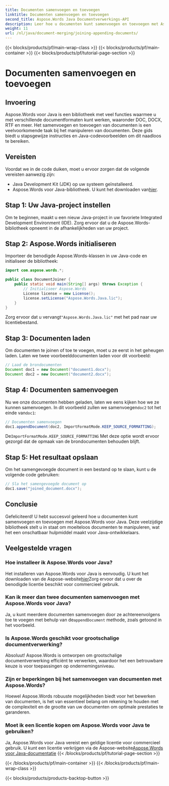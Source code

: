 ```yaml
---
title: Documenten samenvoegen en toevoegen
linktitle: Documenten samenvoegen en toevoegen
second_title: Aspose.Words Java Documentverwerkings-API
description: Leer hoe u documenten kunt samenvoegen en toevoegen met Aspose.Words voor Java. Stapsgewijze handleiding met codevoorbeelden voor efficiënte documentmanipulatie.
weight: 11
url: /nl/java/document-merging/joining-appending-documents/
---
```


{{< blocks/products/pf/main-wrap-class >}}
{{< blocks/products/pf/main-container >}}
{{< blocks/products/pf/tutorial-page-section >}}

# Documenten samenvoegen en toevoegen


## Invoering

Aspose.Words voor Java is een bibliotheek met veel functies waarmee u met verschillende documentformaten kunt werken, waaronder DOC, DOCX, RTF en meer. Het samenvoegen en toevoegen van documenten is een veelvoorkomende taak bij het manipuleren van documenten. Deze gids biedt u stapsgewijze instructies en Java-codevoorbeelden om dit naadloos te bereiken.

## Vereisten

Voordat we in de code duiken, moet u ervoor zorgen dat de volgende vereisten aanwezig zijn:

- Java Development Kit (JDK) op uw systeem geïnstalleerd.
-  Aspose.Words voor Java-bibliotheek. U kunt het downloaden van[hier](https://releases.aspose.com/words/java/).

## Stap 1: Uw Java-project instellen

Om te beginnen, maakt u een nieuw Java-project in uw favoriete Integrated Development Environment (IDE). Zorg ervoor dat u de Aspose.Words-bibliotheek opneemt in de afhankelijkheden van uw project.

## Stap 2: Aspose.Words initialiseren

Importeer de benodigde Aspose.Words-klassen in uw Java-code en initialiseer de bibliotheek:

```java
import com.aspose.words.*;

public class DocumentJoiner {
    public static void main(String[] args) throws Exception {
        // Initialiseer Aspose.Words
        License license = new License();
        license.setLicense("Aspose.Words.Java.lic");
    }
}
```

 Zorg ervoor dat u vervangt`"Aspose.Words.Java.lic"` met het pad naar uw licentiebestand.

## Stap 3: Documenten laden

Om documenten te joinen of toe te voegen, moet u ze eerst in het geheugen laden. Laten we twee voorbeelddocumenten laden voor dit voorbeeld:

```java
// Laad de brondocumenten
Document doc1 = new Document("document1.docx");
Document doc2 = new Document("document2.docx");
```

## Stap 4: Documenten samenvoegen

 Nu we onze documenten hebben geladen, laten we eens kijken hoe we ze kunnen samenvoegen. In dit voorbeeld zullen we samenvoegen`doc2` tot het einde van`doc1`:

```java
// Documenten samenvoegen
doc1.appendDocument(doc2, ImportFormatMode.KEEP_SOURCE_FORMATTING);
```

 De`ImportFormatMode.KEEP_SOURCE_FORMATTING` Met deze optie wordt ervoor gezorgd dat de opmaak van de brondocumenten behouden blijft.

## Stap 5: Het resultaat opslaan

Om het samengevoegde document in een bestand op te slaan, kunt u de volgende code gebruiken:

```java
// Sla het samengevoegde document op
doc1.save("joined_document.docx");
```

## Conclusie

Gefeliciteerd! U hebt succesvol geleerd hoe u documenten kunt samenvoegen en toevoegen met Aspose.Words voor Java. Deze veelzijdige bibliotheek stelt u in staat om moeiteloos documenten te manipuleren, wat het een onschatbaar hulpmiddel maakt voor Java-ontwikkelaars.

## Veelgestelde vragen

### Hoe installeer ik Aspose.Words voor Java?

 Het installeren van Aspose.Words voor Java is eenvoudig. U kunt het downloaden van de Aspose-website[hier](https://releases.aspose.com/words/java/)Zorg ervoor dat u over de benodigde licentie beschikt voor commercieel gebruik.

### Kan ik meer dan twee documenten samenvoegen met Aspose.Words voor Java?

 Ja, u kunt meerdere documenten samenvoegen door ze achtereenvolgens toe te voegen met behulp van de`appendDocument` methode, zoals getoond in het voorbeeld.

### Is Aspose.Words geschikt voor grootschalige documentverwerking?

Absoluut! Aspose.Words is ontworpen om grootschalige documentverwerking efficiënt te verwerken, waardoor het een betrouwbare keuze is voor toepassingen op ondernemingsniveau.

### Zijn er beperkingen bij het samenvoegen van documenten met Aspose.Words?

Hoewel Aspose.Words robuuste mogelijkheden biedt voor het bewerken van documenten, is het van essentieel belang om rekening te houden met de complexiteit en de grootte van uw documenten om optimale prestaties te garanderen.

### Moet ik een licentie kopen om Aspose.Words voor Java te gebruiken?

 Ja, Aspose.Words voor Java vereist een geldige licentie voor commercieel gebruik. U kunt een licentie verkrijgen via de Aspose-website[Aspose.Words voor Java-documentatie](https://reference.aspose.com/words/java/)
{{< /blocks/products/pf/tutorial-page-section >}}

{{< /blocks/products/pf/main-container >}}
{{< /blocks/products/pf/main-wrap-class >}}

{{< blocks/products/products-backtop-button >}}
